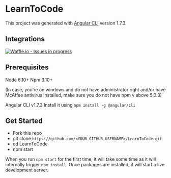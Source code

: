# LearnToCode

This project was generated with [Angular CLI](https://github.com/angular/angular-cli) version 1.7.3.

## Integrations
[![Waffle.io - Issues in progress](https://badge.waffle.io/SweetCodingInc/LearnToCode.svg?columns=Inbox,To%20Do,In%20Progress,Done)](http://waffle.io/SweetCodingInc/LearnToCode)

## Prerequisites

Node 6.10+
Npm 3.10+ 

(In case, you're on windows and do not have administrator right and/or have McAffee antivirus installed, make sure you do not have npm v above 5.0.3)

Angular CLI v1.7.3
Install it using `npm install -g @angular/cli`

## Get Started
- Fork this repo
- git clone `https://github.com/<YOUR_GITHUB_USERNAME>/LearnToCode.git`
- cd LearnToCode
- npm start

When you run `npm start` for the first time, it will take some time as it will internally trigger `npm install`.
Once packages are installed, it will start a live development server.
